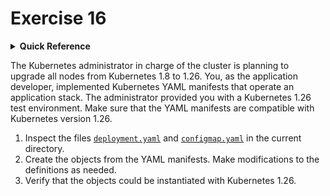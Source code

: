 # Exercise 16

<details>
<summary><b>Quick Reference</b></summary>
<p>

* Namespace: `default`<br>
* Documentation: [Kubernetes Deprecation Policy](https://kubernetes.io/docs/reference/using-api/deprecation-policy/), [Deprecated API Migration Guide](https://kubernetes.io/docs/reference/using-api/deprecation-guide/)

</p>
</details>

The Kubernetes administrator in charge of the cluster is planning to upgrade all nodes from Kubernetes 1.8 to 1.26. You, as the application developer, implemented Kubernetes YAML manifests that operate an application stack. The administrator provided you with a Kubernetes 1.26 test environment. Make sure that the YAML manifests are compatible with Kubernetes version 1.26.

1. Inspect the files [`deployment.yaml`](./deployment.yaml) and [`configmap.yaml`](./configmap.yaml) in the current directory.
2. Create the objects from the YAML manifests. Make modifications to the definitions as needed.
3. Verify that the objects could be instantiated with Kubernetes 1.26.